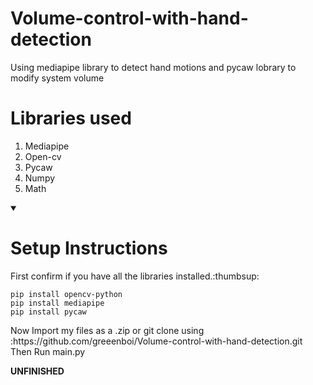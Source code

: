 # Volume-control-with-hand-detection
Using mediapipe library to detect hand motions and pycaw lobrary to modify system volume

# Libraries used

1. Mediapipe
2. Open-cv
3. Pycaw
4. Numpy
5. Math

<details id=1 open>
  <summary><h1>Setup Instructions</h1></summary>
  First confirm if you have all the libraries installed.:thumbsup:<p>
  <code>pip install opencv-python</code><br>
  <code>pip install mediapipe</code><br>
  <code>pip install pycaw</code></p>
  
  <p>
    Now Import my files as a .zip or git clone using :https://github.com/greeenboi/Volume-control-with-hand-detection.git
    <br>
    Then Run main.py
  
  **UNFINISHED**
